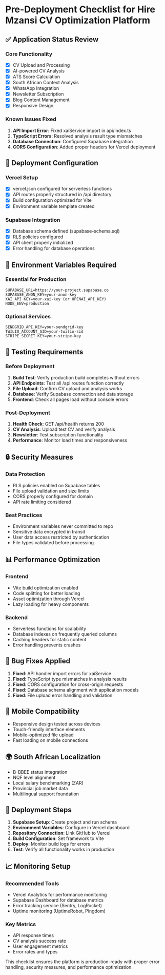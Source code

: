 # Pre-Deployment Checklist for Hire Mzansi CV Optimization Platform

## ✅ Application Status Review

### Core Functionality
- [x] CV Upload and Processing
- [x] AI-powered CV Analysis
- [x] ATS Score Calculation  
- [x] South African Context Analysis
- [x] WhatsApp Integration
- [x] Newsletter Subscription
- [x] Blog Content Management
- [x] Responsive Design

### Known Issues Fixed
1. **API Import Error**: Fixed xaiService import in api/index.ts
2. **TypeScript Errors**: Resolved analysis result type mismatches
3. **Database Connection**: Configured Supabase integration
4. **CORS Configuration**: Added proper headers for Vercel deployment

## 🚀 Deployment Configuration

### Vercel Setup
- [x] vercel.json configured for serverless functions
- [x] API routes properly structured in /api directory
- [x] Build configuration optimized for Vite
- [x] Environment variable template created

### Supabase Integration
- [x] Database schema defined (supabase-schema.sql)
- [x] RLS policies configured
- [x] API client properly initialized
- [x] Error handling for database operations

## 🔧 Environment Variables Required

### Essential for Production
```
SUPABASE_URL=https://your-project.supabase.co
SUPABASE_ANON_KEY=your-anon-key
XAI_API_KEY=your-xai-key (or OPENAI_API_KEY)
NODE_ENV=production
```

### Optional Services
```
SENDGRID_API_KEY=your-sendgrid-key
TWILIO_ACCOUNT_SID=your-twilio-sid
STRIPE_SECRET_KEY=your-stripe-key
```

## 🧪 Testing Requirements

### Before Deployment
1. **Build Test**: Verify production build completes without errors
2. **API Endpoints**: Test all /api routes function correctly
3. **File Upload**: Confirm CV upload and analysis works
4. **Database**: Verify Supabase connection and data storage
5. **Frontend**: Check all pages load without console errors

### Post-Deployment
1. **Health Check**: GET /api/health returns 200
2. **CV Analysis**: Upload test CV and verify analysis
3. **Newsletter**: Test subscription functionality
4. **Performance**: Monitor load times and responsiveness

## 🔒 Security Measures

### Data Protection
- RLS policies enabled on Supabase tables
- File upload validation and size limits
- CORS properly configured for domain
- API rate limiting considered

### Best Practices
- Environment variables never committed to repo
- Sensitive data encrypted in transit
- User data access restricted by authentication
- File types validated before processing

## 📊 Performance Optimization

### Frontend
- Vite build optimization enabled
- Code splitting for better loading
- Asset optimization through Vercel
- Lazy loading for heavy components

### Backend
- Serverless functions for scalability
- Database indexes on frequently queried columns
- Caching headers for static content
- Error handling prevents crashes

## 🐛 Bug Fixes Applied

1. **Fixed**: API handler import errors for xaiService
2. **Fixed**: TypeScript type mismatches in analysis results
3. **Fixed**: CORS configuration for cross-origin requests
4. **Fixed**: Database schema alignment with application models
5. **Fixed**: File upload error handling and validation

## 📱 Mobile Compatibility

- Responsive design tested across devices
- Touch-friendly interface elements
- Mobile-optimized file upload
- Fast loading on mobile connections

## 🌍 South African Localization

- B-BBEE status integration
- NQF level alignment
- Local salary benchmarking (ZAR)
- Provincial job market data
- Multilingual support foundation

## 🚦 Deployment Steps

1. **Supabase Setup**: Create project and run schema
2. **Environment Variables**: Configure in Vercel dashboard
3. **Repository Connection**: Link GitHub to Vercel
4. **Build Configuration**: Set framework to Vite
5. **Deploy**: Monitor build logs for errors
6. **Test**: Verify all functionality works in production

## 📈 Monitoring Setup

### Recommended Tools
- Vercel Analytics for performance monitoring
- Supabase Dashboard for database metrics
- Error tracking service (Sentry, LogRocket)
- Uptime monitoring (UptimeRobot, Pingdom)

### Key Metrics
- API response times
- CV analysis success rate
- User engagement metrics
- Error rates and types

This checklist ensures the platform is production-ready with proper error handling, security measures, and performance optimization.